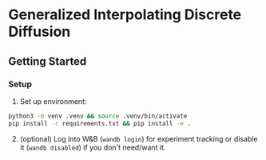 # Generalized Interpolating Discrete Diffusion



## Getting Started

### Setup

1. Set up environment:
```bash
python3 -m venv .venv && source .venv/bin/activate
pip install -r requirements.txt && pip install -e .
```

2. (optional) Log into W&B (`wandb login`) for experiment tracking or disable it (`wandb disabled`) if you don't need/want it.

